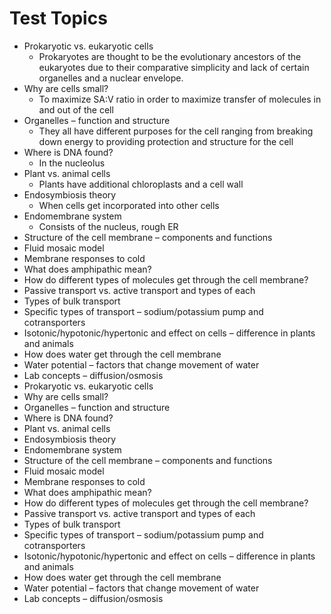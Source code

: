 # Test Topics

-   Prokaryotic vs. eukaryotic cells
	- Prokaryotes are thought to be the evolutionary ancestors of the eukaryotes due to their comparative simplicity and lack of certain organelles and a nuclear envelope.
-   Why are cells small?
	- To maximize SA:V ratio in order to maximize transfer of molecules in and out of the cell
-   Organelles – function and structure
	- They all have different purposes for the cell ranging from breaking down energy to providing protection and structure for the cell
-   Where is DNA found?
	- In the nucleolus
-   Plant vs. animal cells
	- Plants have additional chloroplasts and a cell wall
-   Endosymbiosis theory
	- When cells get incorporated into other cells
-   Endomembrane system
	- Consists of the nucleus, rough ER
-   Structure of the cell membrane – components and functions
-   Fluid mosaic model
-   Membrane responses to cold
-   What does amphipathic mean?
-   How do different types of molecules get through the cell membrane?
-   Passive transport vs. active transport and types of each
-   Types of bulk transport
-   Specific types of transport – sodium/potassium pump and cotransporters
-   Isotonic/hypotonic/hypertonic and effect on cells – difference in plants and animals
-   How does water get through the cell membrane
-   Water potential – factors that change movement of water
-   Lab concepts – diffusion/osmosis
-   Prokaryotic vs. eukaryotic cells
-   Why are cells small?
-   Organelles – function and structure
-   Where is DNA found?
-   Plant vs. animal cells
-   Endosymbiosis theory
-   Endomembrane system
-   Structure of the cell membrane – components and functions
-   Fluid mosaic model
-   Membrane responses to cold
-   What does amphipathic mean?
-   How do different types of molecules get through the cell membrane?
-   Passive transport vs. active transport and types of each
-   Types of bulk transport
-   Specific types of transport – sodium/potassium pump and cotransporters
-   Isotonic/hypotonic/hypertonic and effect on cells – difference in plants and animals
-   How does water get through the cell membrane
-   Water potential – factors that change movement of water
-   Lab concepts – diffusion/osmosis